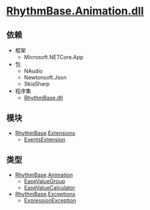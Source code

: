 # [RhythmBase.Animation.dll](../assemblies.md)

## 依赖

- 框架
    - Microsoft.NETCore.App
- 包
    - NAudio
    - Newtonsoft.Json
    - SkiaSharp
- 程序集
    - [RhythmBase.dll](../assembly/RhythmBase.md)

## 模块

- [RhythmBase][nmsp].[Extensions](../namespace/Extensions.md)
    - [EventsExtension](../module/Animation.EventsExtension.md)

## 类型

- [RhythmBase][nmsp].[Animation](../namespace/Animation.md)
    - [EaseValueGroup](../class/Animation.EaseValueGroup_T_.md)
    - [EaseValueCalculator](../class/Animation.EaseValueCalculator_T_.md)
- [RhythmBase][nmsp].[Exceptions](../namespace/Exceptions.md)
    - [ExpressionException](../class/ExpressionException.md)

[nmsp]: ../namespaces.md